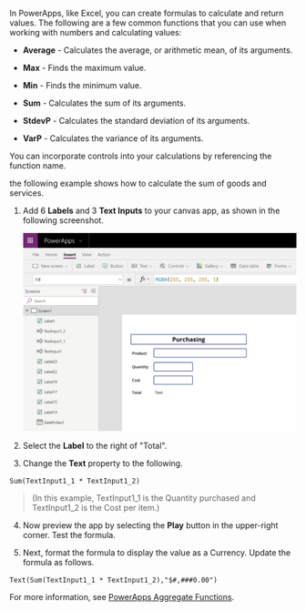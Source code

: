 In PowerApps, like Excel, you can create formulas to calculate and
return values. The following are a few common functions that you can use when working with
numbers and calculating values:

-   **Average** - Calculates the average, or arithmetic mean, of its
    arguments.

-   **Max** - Finds the maximum value.

-   **Min** - Finds the minimum value.

-   **Sum** - Calculates the sum of its arguments.

-   **StdevP** - Calculates the standard deviation of its arguments.

-   **VarP** - Calculates the variance of its arguments.

You can incorporate controls into your calculations by referencing
the function name.

the following example shows how to calculate the sum of goods and services.

1.  Add 6 **Labels** and 3 **Text Inputs** to your canvas app,
    as shown in the following screenshot.

	![Calculation](../media/Calculation.png)

2.  Select the **Label** to the right of "Total".

3.  Change the **Text** property to the following.

```
Sum(TextInput1_1 * TextInput1_2)
```

>(In this example, TextInput1_1 is the Quantity purchased and TextInput1_2 is the Cost per item.)

4.  Now preview the app by selecting the **Play** button in the
    upper-right corner. Test the formula.

5.  Next, format the formula to display the value as a Currency. Update
    the formula as follows.
```
Text(Sum(TextInput1_1 * TextInput1_2),"$#,###0.00")
```

For more information, see [PowerApps Aggregate Functions](https://docs.microsoft.com/powerapps/maker/canvas-apps/functions/function-aggregates).
